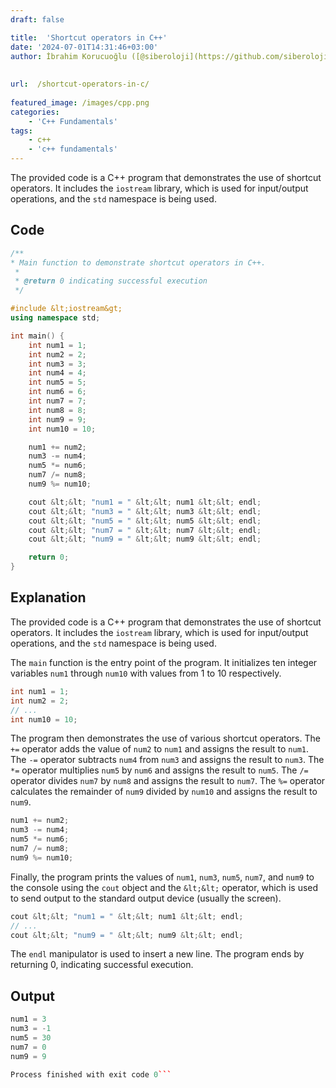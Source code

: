 ```yaml
---
draft: false

title:  'Shortcut operators in C++'
date: '2024-07-01T14:31:46+03:00'
author: İbrahim Korucuoğlu ([@siberoloji](https://github.com/siberoloji))
 
 
url:  /shortcut-operators-in-c/
 
featured_image: /images/cpp.png
categories:
    - 'C++ Fundamentals'
tags:
    - c++
    - 'c++ fundamentals'
---
```



The provided code is a C++ program that demonstrates the use of shortcut operators. It includes the `iostream` library, which is used for input/output operations, and the `std` namespace is being used.



## Code


```cpp
/**
* Main function to demonstrate shortcut operators in C++.
 *
 * @return 0 indicating successful execution
 */

#include &lt;iostream&gt;
using namespace std;

int main() {
    int num1 = 1;
    int num2 = 2;
    int num3 = 3;
    int num4 = 4;
    int num5 = 5;
    int num6 = 6;
    int num7 = 7;
    int num8 = 8;
    int num9 = 9;
    int num10 = 10;

    num1 += num2;
    num3 -= num4;
    num5 *= num6;
    num7 /= num8;
    num9 %= num10;

    cout &lt;&lt; "num1 = " &lt;&lt; num1 &lt;&lt; endl;
    cout &lt;&lt; "num3 = " &lt;&lt; num3 &lt;&lt; endl;
    cout &lt;&lt; "num5 = " &lt;&lt; num5 &lt;&lt; endl;
    cout &lt;&lt; "num7 = " &lt;&lt; num7 &lt;&lt; endl;
    cout &lt;&lt; "num9 = " &lt;&lt; num9 &lt;&lt; endl;

    return 0;
}
```



## Explanation



The provided code is a C++ program that demonstrates the use of shortcut operators. It includes the `iostream` library, which is used for input/output operations, and the `std` namespace is being used.



The `main` function is the entry point of the program. It initializes ten integer variables `num1` through `num10` with values from 1 to 10 respectively.


```cpp
int num1 = 1;
int num2 = 2;
// ...
int num10 = 10;
```



The program then demonstrates the use of various shortcut operators. The `+=` operator adds the value of `num2` to `num1` and assigns the result to `num1`. The `-=` operator subtracts `num4` from `num3` and assigns the result to `num3`. The `*=` operator multiplies `num5` by `num6` and assigns the result to `num5`. The `/=` operator divides `num7` by `num8` and assigns the result to `num7`. The `%=` operator calculates the remainder of `num9` divided by `num10` and assigns the result to `num9`.


```cpp
num1 += num2;
num3 -= num4;
num5 *= num6;
num7 /= num8;
num9 %= num10;
```



Finally, the program prints the values of `num1`, `num3`, `num5`, `num7`, and `num9` to the console using the `cout` object and the `&lt;&lt;` operator, which is used to send output to the standard output device (usually the screen).


```cpp
cout &lt;&lt; "num1 = " &lt;&lt; num1 &lt;&lt; endl;
// ...
cout &lt;&lt; "num9 = " &lt;&lt; num9 &lt;&lt; endl;
```



The `endl` manipulator is used to insert a new line. The program ends by returning 0, indicating successful execution.



## Output


```cpp
num1 = 3
num3 = -1
num5 = 30
num7 = 0
num9 = 9

Process finished with exit code 0```
